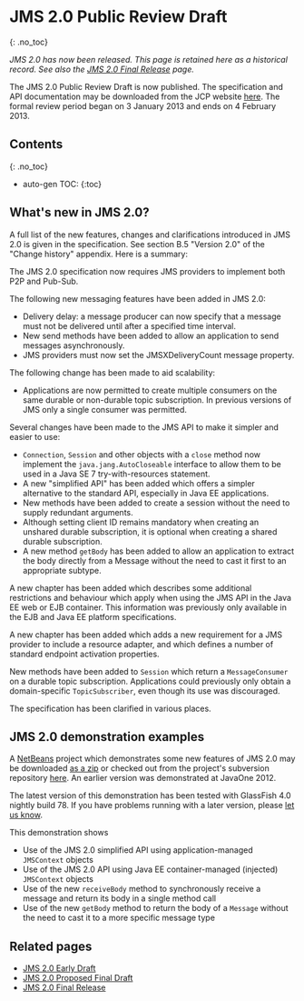 # JMS 2.0 Public Review Draft
{: .no_toc}

_JMS 2.0 has now been released. This page is retained here as a historical record. See also the [JMS 2.0 Final Release](/jms-spec/pages/JMS20FinalRelease) page._

The JMS 2.0 Public Review Draft is now published. The specification and API documentation may be downloaded from the JCP website [here](http://jcp.org/aboutJava/communityprocess/pr/jsr343/index.html). The formal review period began on 3 January 2013 and ends on 4 February 2013.  

## Contents
{: .no_toc}

* auto-gen TOC:
{:toc}

## What's new in JMS 2.0? 

A full list of the new features, changes and clarifications introduced in JMS 2.0 is given in the specification. See section B.5 "Version 2.0" of the "Change history" appendix. Here is a summary:

The JMS 2.0 specification now requires JMS providers to implement both P2P and Pub-Sub.

The following new messaging features have been added in JMS 2.0:
* Delivery delay: a message producer can now specify that a message must not be delivered until after a specified time interval.
* New send methods have been added to allow an application to send messages asynchronously.
* JMS providers must now set the JMSXDeliveryCount message property.

The following change has been made to aid scalability:
* Applications are now permitted to create multiple consumers on the same durable or non-durable topic subscription. In previous versions of JMS only a single consumer was permitted.

Several changes have been made to the JMS API to make it simpler and easier to use:
* `Connection`, `Session` and other objects with a `close` method now implement the `java.jang.AutoCloseable` interface to allow them to be used in a Java SE 7 try-with-resources statement. 
* A new "simplified API" has been added which offers a simpler alternative to the standard API, especially in Java EE applications.
* New methods have been added to create a session without the need to supply redundant arguments.
* Although setting client ID remains mandatory when creating an unshared durable subscription, it is optional when creating a shared durable subscription. 
* A new method `getBody` has been added to allow an application to extract the body directly from a Message without the need to cast it first to an appropriate subtype. 

A new chapter has been added which describes some additional restrictions and behaviour which apply when using the JMS API in the Java EE web or EJB container. This information was previously only available in the EJB and Java EE platform specifications. 

A new chapter has been added which adds a new requirement for a JMS provider to include a resource adapter, and which defines a number of standard endpoint activation properties. 

New methods have been added to `Session` which return a `MessageConsumer` on a durable topic subscription. Applications could previously only obtain a domain-specific `TopicSubscriber`, even though its use was discouraged. 

The specification has been clarified in various places.

## JMS 2.0 demonstration examples 

A [NetBeans](http://netbeans.org) project which demonstrates some new features of JMS 2.0 may be downloaded  [as a zip](/jms-spec/downloads/JMS20Demo.zip) or checked out from the project's subversion repository [here](https://github.com/javaee/jms-spec/tree/master/jms2.0/demos/JMS20Demo). An earlier version was demonstrated at JavaOne 2012.

The latest version of this demonstration has been tested with GlassFish 4.0 nightly build 78. If you have problems running with a later version, please [let us know](mailto:nigel.deakin@oracle.com).

This demonstration shows
* Use of the JMS 2.0 simplified API  using application-managed `JMSContext` objects
* Use of the JMS 2.0 API using Java EE container-managed (injected) `JMSContext` objects
* Use of the new `receiveBody` method to synchronously receive a message and return its body in a single method call
* Use of the new `getBody` method to return the body of a `Message` without the need to cast it to a more specific message type

## Related pages

* [JMS 2.0 Early Draft](/jms-spec/pages/JSR343EarlyDraft)
* [JMS 2.0 Proposed Final Draft](/jms-spec/pages/JMS20ProposedFinalDraft)
* [JMS 2.0 Final Release](/jms-spec/pages/JMS20FinalRelease)